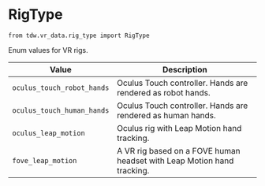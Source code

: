 # RigType

`from tdw.vr_data.rig_type import RigType`

Enum values for VR rigs.

| Value | Description |
| --- | --- |
| `oculus_touch_robot_hands` | Oculus Touch controller. Hands are rendered as robot hands. |
| `oculus_touch_human_hands` | Oculus Touch controller. Hands are rendered as human hands. |
| `oculus_leap_motion` | Oculus rig with Leap Motion hand tracking. |
| `fove_leap_motion` | A VR rig based on a FOVE human headset with Leap Motion hand tracking. |